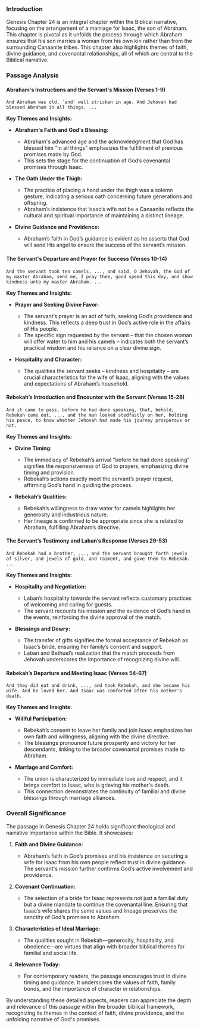 ### Introduction

Genesis Chapter 24 is an integral chapter within the Biblical narrative, focusing on the arrangement of a marriage for Isaac, the son of Abraham. This chapter is pivotal as it unfolds the process through which Abraham ensures that his son marries a woman from his own kin rather than from the surrounding Canaanite tribes. This chapter also highlights themes of faith, divine guidance, and covenantal relationships, all of which are central to the Biblical narrative.

### Passage Analysis

#### Abraham's Instructions and the Servant's Mission (Verses 1-9)
```
And Abraham was old, `and' well stricken in age. And Jehovah had blessed Abraham in all things. ...
```

**Key Themes and Insights:**

- **Abraham's Faith and God's Blessing:**
  - Abraham's advanced age and the acknowledgment that God has blessed him "in all things" emphasizes the fulfillment of previous promises made by God.
  - This sets the stage for the continuation of God’s covenantal promises through Isaac.

- **The Oath Under the Thigh:**
  - The practice of placing a hand under the thigh was a solemn gesture, indicating a serious oath concerning future generations and offspring.
  - Abraham’s insistence that Isaac’s wife not be a Canaanite reflects the cultural and spiritual importance of maintaining a distinct lineage.

- **Divine Guidance and Providence:**
  - Abraham’s faith in God’s guidance is evident as he asserts that God will send His angel to ensure the success of the servant’s mission.

#### The Servant's Departure and Prayer for Success (Verses 10-14)
```
And the servant took ten camels, ..., and said, O Jehovah, the God of my master Abraham, send me, I pray thee, good speed this day, and show kindness unto my master Abraham. ...
```

**Key Themes and Insights:**

- **Prayer and Seeking Divine Favor:**
  - The servant’s prayer is an act of faith, seeking God’s providence and kindness. This reflects a deep trust in God’s active role in the affairs of His people.
  - The specific sign requested by the servant – that the chosen woman will offer water to him and his camels – indicates both the servant’s practical wisdom and his reliance on a clear divine sign.

- **Hospitality and Character:**
  - The qualities the servant seeks – kindness and hospitality – are crucial characteristics for the wife of Isaac, aligning with the values and expectations of Abraham’s household.

#### Rebekah’s Introduction and Encounter with the Servant (Verses 15-28)
```
And it came to pass, before he had done speaking, that, behold, Rebekah came out, ..., and the man looked stedfastly on her, holding his peace, to know whether Jehovah had made his journey prosperous or not. 
```

**Key Themes and Insights:**

- **Divine Timing:**
  - The immediacy of Rebekah’s arrival "before he had done speaking" signifies the responsiveness of God to prayers, emphasizing divine timing and provision.
  - Rebekah’s actions exactly meet the servant’s prayer request, affirming God’s hand in guiding the process.

- **Rebekah’s Qualities:**
  - Rebekah’s willingness to draw water for camels highlights her generosity and industrious nature.
  - Her lineage is confirmed to be appropriate since she is related to Abraham, fulfilling Abraham’s directive.

#### The Servant’s Testimony and Laban’s Response (Verses 29-53)
```
And Rebekah had a brother, ..., and the servant brought forth jewels of silver, and jewels of gold, and raiment, and gave them to Rebekah. ...
```

**Key Themes and Insights:**

- **Hospitality and Negotiation:**
  - Laban’s hospitality towards the servant reflects customary practices of welcoming and caring for guests.
  - The servant recounts his mission and the evidence of God’s hand in the events, reinforcing the divine approval of the match.

- **Blessings and Dowry:**
  - The transfer of gifts signifies the formal acceptance of Rebekah as Isaac’s bride, ensuring her family’s consent and support.
  - Laban and Bethuel’s realization that the match proceeds from Jehovah underscores the importance of recognizing divine will.

#### Rebekah’s Departure and Meeting Isaac (Verses 54-67)
```
And they did eat and drink, ..., and took Rebekah, and she became his wife. And he loved her. And Isaac was comforted after his mother's death.
```

**Key Themes and Insights:**

- **Willful Participation:**
  - Rebekah’s consent to leave her family and join Isaac emphasizes her own faith and willingness, aligning with the divine directive.
  - The blessings pronounce future prosperity and victory for her descendants, linking to the broader covenantal promises made to Abraham.

- **Marriage and Comfort:**
  - The union is characterized by immediate love and respect, and it brings comfort to Isaac, who is grieving his mother's death. 
  - This connection demonstrates the continuity of familial and divine blessings through marriage alliances.

### Overall Significance

The passage in Genesis Chapter 24 holds significant theological and narrative importance within the Bible. It showcases:

1. **Faith and Divine Guidance:**
   - Abraham’s faith in God’s promises and his insistence on securing a wife for Isaac from his own people reflect trust in divine guidance. The servant's mission further confirms God’s active involvement and providence.
   
2. **Covenant Continuation:**
   - The selection of a bride for Isaac represents not just a familial duty but a divine mandate to continue the covenantal line. Ensuring that Isaac’s wife shares the same values and lineage preserves the sanctity of God’s promises to Abraham.

3. **Characteristics of Ideal Marriage:**
   - The qualities sought in Rebekah—generosity, hospitality, and obedience—are virtues that align with broader biblical themes for familial and social life.

4. **Relevance Today:**
   - For contemporary readers, the passage encourages trust in divine timing and guidance. It underscores the values of faith, family bonds, and the importance of character in relationships.

By understanding these detailed aspects, readers can appreciate the depth and relevance of this passage within the broader biblical framework, recognizing its themes in the context of faith, divine providence, and the unfolding narrative of God's promises.
